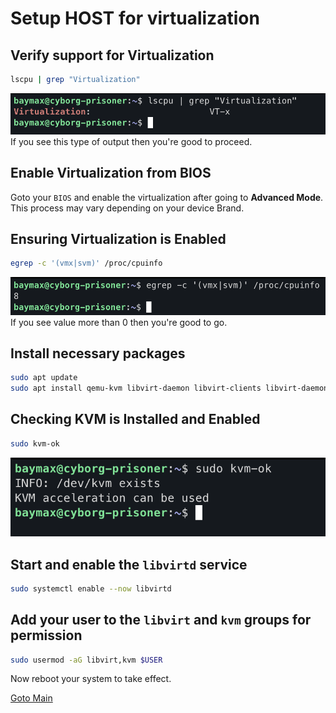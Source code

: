 # Setup HOST for virtualization
## Verify support for Virtualization

```bash
lscpu | grep "Virtualization"
```

![verification_for_virtualization_support](../Images/check_virtualization_support.png)
If you see this type of output then you're good to proceed.
## Enable Virtualization from BIOS
Goto your `BIOS` and enable the virtualization after going to **Advanced Mode**.  This process may vary depending on your device Brand.
## Ensuring Virtualization is Enabled

```bash
egrep -c '(vmx|svm)' /proc/cpuinfo
```

![ensuring_virtualization_is_enabled](../Images/ensuring_virtualization_is_enabled.png)
If you see value more than 0 then you're good to go.
## Install necessary packages

```bash
sudo apt update
sudo apt install qemu-kvm libvirt-daemon libvirt-clients libvirt-daemon-system bridge-utils 
```
## Checking KVM is Installed and Enabled

```bash
sudo kvm-ok
```

![kvm-ok](../Images/kvm-ok.png)

## Start and enable the `libvirtd` service

```bash
sudo systemctl enable --now libvirtd
```

## Add your user to the `libvirt` and `kvm` groups for permission

```bash
sudo usermod -aG libvirt,kvm $USER
```

Now reboot your system to take effect.

[Goto Main](../README.md)